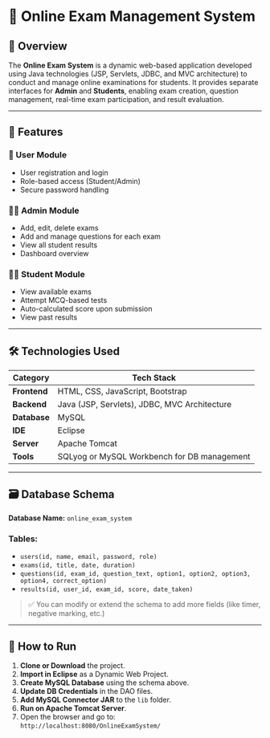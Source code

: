 # 📝 Online Exam Management System

## 📌 Overview

The **Online Exam System** is a dynamic web-based application developed using Java technologies (JSP, Servlets, JDBC, and MVC architecture) to conduct and manage online examinations for students. 
It provides separate interfaces for **Admin** and **Students**, enabling exam creation, question management, real-time exam participation, and result evaluation.

---

## 🚀 Features

### 👤 User Module
- User registration and login
- Role-based access (Student/Admin)
- Secure password handling

### 🧑‍🏫 Admin Module
- Add, edit, delete exams
- Add and manage questions for each exam
- View all student results
- Dashboard overview

### 🧑‍🎓 Student Module
- View available exams
- Attempt MCQ-based tests
- Auto-calculated score upon submission
- View past results

---

## 🛠️ Technologies Used

| Category           | Tech Stack                                      |
|-------------------|--------------------------------------------------|
| **Frontend**       | HTML, CSS, JavaScript, Bootstrap                |
| **Backend**        | Java (JSP, Servlets), JDBC, MVC Architecture    |
| **Database**       | MySQL                                           |
| **IDE**            | Eclipse                                         |
| **Server**         | Apache Tomcat                                   |
| **Tools**          | SQLyog or MySQL Workbench for DB management     |

---

## 🗃️ Database Schema

**Database Name:** `online_exam_system`

### Tables:
- `users(id, name, email, password, role)`
- `exams(id, title, date, duration)`
- `questions(id, exam_id, question_text, option1, option2, option3, option4, correct_option)`
- `results(id, user_id, exam_id, score, date_taken)`

> ✅ You can modify or extend the schema to add more fields (like timer, negative marking, etc.)

---

## 🧪 How to Run

1. **Clone or Download** the project.
2. **Import in Eclipse** as a Dynamic Web Project.
3. **Create MySQL Database** using the schema above.
4. **Update DB Credentials** in the DAO files.
5. **Add MySQL Connector JAR** to the `lib` folder.
6. **Run on Apache Tomcat Server**.
7. Open the browser and go to:  
   `http://localhost:8080/OnlineExamSystem/`
